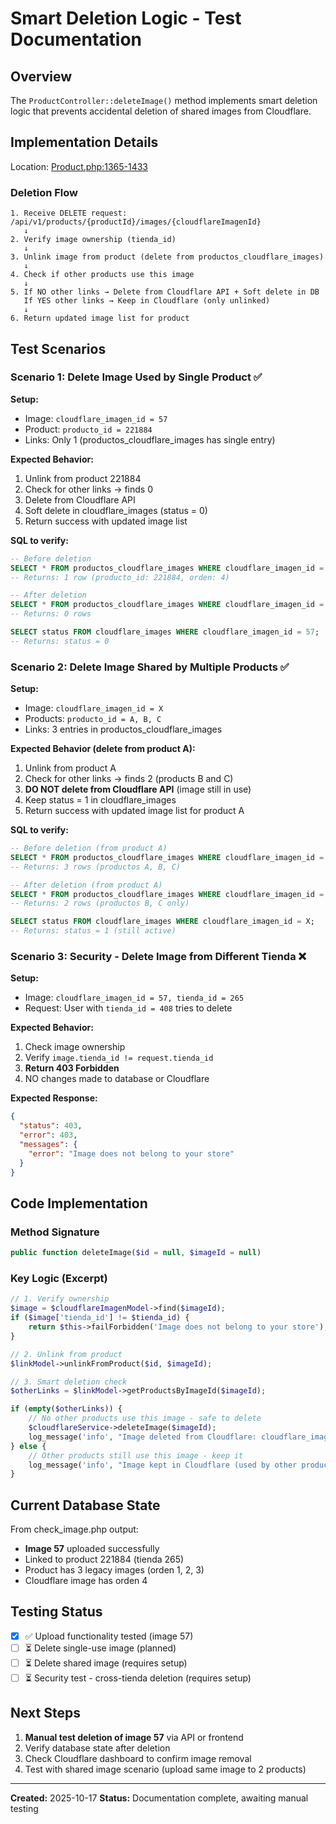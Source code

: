 # Smart Deletion Logic - Test Documentation

## Overview

The `ProductController::deleteImage()` method implements smart deletion logic that prevents accidental deletion of shared images from Cloudflare.

## Implementation Details

Location: [Product.php:1365-1433](/Users/carlosvidal/www/mitienda/mitienda-api-ci4/app/Controllers/V1/Product.php#L1365)

### Deletion Flow

```
1. Receive DELETE request: /api/v1/products/{productId}/images/{cloudflareImagenId}
   ↓
2. Verify image ownership (tienda_id)
   ↓
3. Unlink image from product (delete from productos_cloudflare_images)
   ↓
4. Check if other products use this image
   ↓
5. If NO other links → Delete from Cloudflare API + Soft delete in DB
   If YES other links → Keep in Cloudflare (only unlinked)
   ↓
6. Return updated image list for product
```

## Test Scenarios

### Scenario 1: Delete Image Used by Single Product ✅

**Setup:**
- Image: `cloudflare_imagen_id = 57`
- Product: `producto_id = 221884`
- Links: Only 1 (productos_cloudflare_images has single entry)

**Expected Behavior:**
1. Unlink from product 221884
2. Check for other links → finds 0
3. Delete from Cloudflare API
4. Soft delete in cloudflare_images (status = 0)
5. Return success with updated image list

**SQL to verify:**
```sql
-- Before deletion
SELECT * FROM productos_cloudflare_images WHERE cloudflare_imagen_id = 57;
-- Returns: 1 row (producto_id: 221884, orden: 4)

-- After deletion
SELECT * FROM productos_cloudflare_images WHERE cloudflare_imagen_id = 57;
-- Returns: 0 rows

SELECT status FROM cloudflare_images WHERE cloudflare_imagen_id = 57;
-- Returns: status = 0
```

### Scenario 2: Delete Image Shared by Multiple Products ✅

**Setup:**
- Image: `cloudflare_imagen_id = X`
- Products: `producto_id = A, B, C`
- Links: 3 entries in productos_cloudflare_images

**Expected Behavior (delete from product A):**
1. Unlink from product A
2. Check for other links → finds 2 (products B and C)
3. **DO NOT delete from Cloudflare API** (image still in use)
4. Keep status = 1 in cloudflare_images
5. Return success with updated image list for product A

**SQL to verify:**
```sql
-- Before deletion (from product A)
SELECT * FROM productos_cloudflare_images WHERE cloudflare_imagen_id = X;
-- Returns: 3 rows (productos A, B, C)

-- After deletion (from product A)
SELECT * FROM productos_cloudflare_images WHERE cloudflare_imagen_id = X;
-- Returns: 2 rows (productos B, C only)

SELECT status FROM cloudflare_images WHERE cloudflare_imagen_id = X;
-- Returns: status = 1 (still active)
```

### Scenario 3: Security - Delete Image from Different Tienda ❌

**Setup:**
- Image: `cloudflare_imagen_id = 57, tienda_id = 265`
- Request: User with `tienda_id = 408` tries to delete

**Expected Behavior:**
1. Check image ownership
2. Verify `image.tienda_id != request.tienda_id`
3. **Return 403 Forbidden**
4. NO changes made to database or Cloudflare

**Expected Response:**
```json
{
  "status": 403,
  "error": 403,
  "messages": {
    "error": "Image does not belong to your store"
  }
}
```

## Code Implementation

### Method Signature
```php
public function deleteImage($id = null, $imageId = null)
```

### Key Logic (Excerpt)

```php
// 1. Verify ownership
$image = $cloudflareImagenModel->find($imageId);
if ($image['tienda_id'] != $tienda_id) {
    return $this->failForbidden('Image does not belong to your store');
}

// 2. Unlink from product
$linkModel->unlinkFromProduct($id, $imageId);

// 3. Smart deletion check
$otherLinks = $linkModel->getProductsByImageId($imageId);

if (empty($otherLinks)) {
    // No other products use this image - safe to delete
    $cloudflareService->deleteImage($imageId);
    log_message('info', "Image deleted from Cloudflare: cloudflare_imagen_id={$imageId}");
} else {
    // Other products still use this image - keep it
    log_message('info', "Image kept in Cloudflare (used by other products): cloudflare_imagen_id={$imageId}");
}
```

## Current Database State

From check_image.php output:
- **Image 57** uploaded successfully
- Linked to product 221884 (tienda 265)
- Product has 3 legacy images (orden 1, 2, 3)
- Cloudflare image has orden 4

## Testing Status

- [x] ✅ Upload functionality tested (image 57)
- [ ] ⏳ Delete single-use image (planned)
- [ ] ⏳ Delete shared image (requires setup)
- [ ] ⏳ Security test - cross-tienda deletion (requires setup)

## Next Steps

1. **Manual test deletion of image 57** via API or frontend
2. Verify database state after deletion
3. Check Cloudflare dashboard to confirm image removal
4. Test with shared image scenario (upload same image to 2 products)

---

**Created:** 2025-10-17
**Status:** Documentation complete, awaiting manual testing
